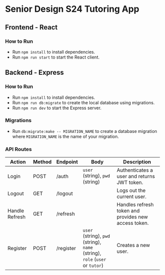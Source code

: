 # Senior Design S24 Tutoring App

## Frontend - React

### How to Run

- Run `npm install` to install dependencies.
- Run `npm run start` to start the React client.

## Backend - Express

### How to Run

- Run `npm install` to install dependencies.
- Run `npm run db:migrate` to create the local database using migrations.
- Run `npm run dev` to start the Express server.

### Migrations

- Run `db:migrate:make -- MIGRATION_NAME` to create a database migration where `MIGRATION_NAME` is the name of your migration.

### API Routes

| Action         | Method | Endpoint  | Body                                                                         | Description                                          |
| -------------- | ------ | --------- | ---------------------------------------------------------------------------- | ---------------------------------------------------- |
| Login          | POST   | /auth     | `user` (string), `pwd` (string)                                              | Authenticates a user and returns JWT token.          |
| Logout         | GET    | /logout   |                                                                              | Logs out the current user.                           |
| Handle Refresh | GET    | /refresh  |                                                                              | Handles refresh token and provides new access token. |
| Register       | POST   | /register | `user` (string), `pwd` (string), `name` (string), `role` (`user` or `tutor`) | Creates a new user.                                  |

